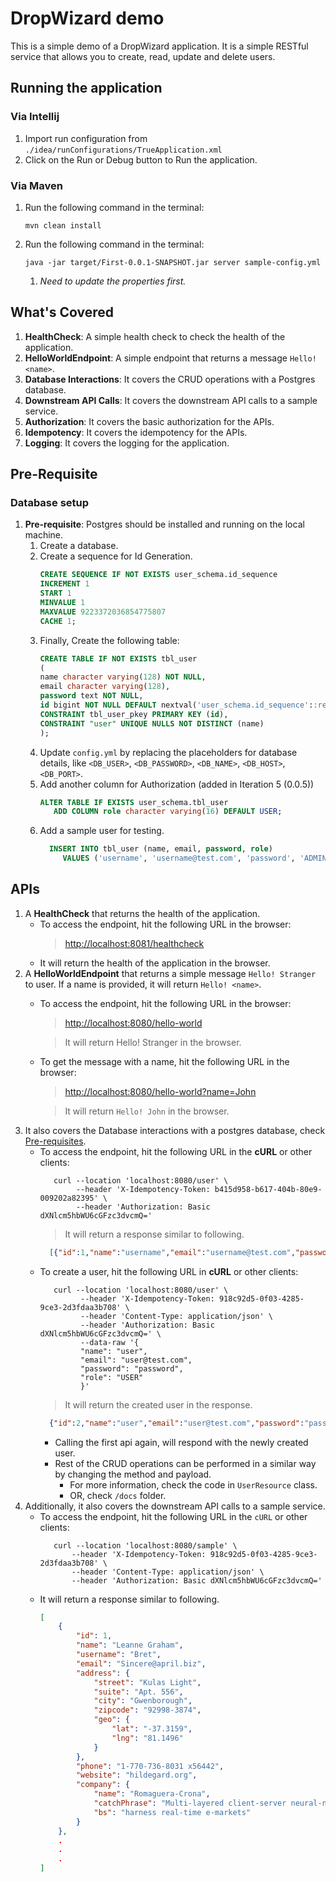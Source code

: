 # DropWizard demo

This is a simple demo of a DropWizard application. It is a simple RESTful service that allows you to create, read,
update and delete users.

## Running the application

### Via **Intellij**

1. Import run configuration from `./idea/runConfigurations/TrueApplication.xml`
2. Click on the Run or Debug button to Run the application.

### Via **Maven**

1. Run the following command in the terminal:
    ```shell
    mvn clean install
    ```
2. Run the following command in the terminal:
    ```shell
    java -jar target/First-0.0.1-SNAPSHOT.jar server sample-config.yml
    ```
    1. _Need to update the properties first._

## What's Covered

1. **HealthCheck**: A simple health check to check the health of the application.
2. **HelloWorldEndpoint**: A simple endpoint that returns a message `Hello! <name>`.
3. **Database Interactions**: It covers the CRUD operations with a Postgres database.
4. **Downstream API Calls**: It covers the downstream API calls to a sample service.
5. **Authorization**: It covers the basic authorization for the APIs.
6. **Idempotency**: It covers the idempotency for the APIs.
7. **Logging**: It covers the logging for the application.

## Pre-Requisite

### Database setup

1. **Pre-requisite**: Postgres should be installed and running on the local machine.
    1. Create a database.
    2. Create a sequence for Id Generation.
        ```sql
        CREATE SEQUENCE IF NOT EXISTS user_schema.id_sequence
        INCREMENT 1
        START 1
        MINVALUE 1
        MAXVALUE 9223372036854775807
        CACHE 1;
        ```
    3. Finally, Create the following table:
        ```sql
        CREATE TABLE IF NOT EXISTS tbl_user
        (
        name character varying(128) NOT NULL,
        email character varying(128),
        password text NOT NULL,
        id bigint NOT NULL DEFAULT nextval('user_schema.id_sequence'::regclass),
        CONSTRAINT tbl_user_pkey PRIMARY KEY (id),
        CONSTRAINT "user" UNIQUE NULLS NOT DISTINCT (name)
        );
        ```
    4. Update `config.yml` by replacing the placeholders for database details,
       like `<DB_USER>`, `<DB_PASSWORD>`, `<DB_NAME>`,
       `<DB_HOST>`, `<DB_PORT>`.
    5. Add another column for Authorization (added in Iteration 5 (0.0.5))
       ```sql
       ALTER TABLE IF EXISTS user_schema.tbl_user
          ADD COLUMN role character varying(16) DEFAULT USER;
       ```
    6. Add a sample user for testing.
       ```sql
         INSERT INTO tbl_user (name, email, password, role)
            VALUES ('username', 'username@test.com', 'password', 'ADMIN');
       ```

## APIs

1. A **HealthCheck** that returns the health of the application.
    * To access the endpoint, hit the following URL in the browser:
      > [http://localhost:8081/healthcheck](http://localhost:8081/healthcheck)
    * It will return the health of the application in the browser.
2. A **HelloWorldEndpoint** that returns a simple message `Hello! Stranger` to user. If a name is provided, it will
   return `Hello! <name>`.
    * To access the endpoint, hit the following URL in the browser:
      > [http://localhost:8080/hello-world](http://localhost:8080/hello-world)

      > It will return Hello! Stranger in the browser.
    * To get the message with a name, hit the following URL in the browser:
      > [http://localhost:8080/hello-world?name=John](http://localhost:8080/hello?name=John)

      > It will return `Hello! John` in the browser.
3. It also covers the Database interactions with a postgres database, check [Pre-requisites](###Database-setup).
    * To access the endpoint, hit the following URL in the **cURL** or other clients:
        ```shell
           curl --location 'localhost:8080/user' \
                --header 'X-Idempotency-Token: b415d958-b617-404b-80e9-009202a82395' \
                --header 'Authorization: Basic dXNlcm5hbWU6cGFzc3dvcmQ='
        ```
      > It will return a response similar to following.
       ```json
         [{"id":1,"name":"username","email":"username@test.com","password":"password","role":"ADMIN"}]
       ```
    * To create a user, hit the following URL in **cURL** or other clients:
       ```shell
          curl --location 'localhost:8080/user' \
                --header 'X-Idempotency-Token: 918c92d5-0f03-4285-9ce3-2d3fdaa3b708' \
                --header 'Content-Type: application/json' \
                --header 'Authorization: Basic dXNlcm5hbWU6cGFzc3dvcmQ=' \
                --data-raw '{
                "name": "user",
                "email": "user@test.com",
                "password": "password",
                "role": "USER"
                }'
        ```
      > It will return the created user in the response.
        ```json
          {"id":2,"name":"user","email":"user@test.com","password":"password","role":"USER"}
        ```
        * Calling the first api again, will respond with the newly created user.
        * Rest of the CRUD operations can be performed in a similar way by changing the method and payload.
            * For more information, check the code in `UserResource` class.
            * OR, check `/docs` folder.
4. Additionally, it also covers the downstream API calls to a sample service.
    * To access the endpoint, hit the following URL in the `cURL` or other clients:
        ```shell
           curl --location 'localhost:8080/sample' \
               --header 'X-Idempotency-Token: 918c92d5-0f03-4285-9ce3-2d3fdaa3b708' \
               --header 'Content-Type: application/json' \
               --header 'Authorization: Basic dXNlcm5hbWU6cGFzc3dvcmQ='
        ```
    * It will return a response similar to following.
      ```json
      [
          {
              "id": 1,
              "name": "Leanne Graham",
              "username": "Bret",
              "email": "Sincere@april.biz",
              "address": {
                  "street": "Kulas Light",
                  "suite": "Apt. 556",
                  "city": "Gwenborough",
                  "zipcode": "92998-3874",
                  "geo": {
                      "lat": "-37.3159",
                      "lng": "81.1496"
                  }
              },
              "phone": "1-770-736-8031 x56442",
              "website": "hildegard.org",
              "company": {
                  "name": "Romaguera-Crona",
                  "catchPhrase": "Multi-layered client-server neural-net",
                  "bs": "harness real-time e-markets"
              }
          },
          .
          .
          .
      ]
      ```
